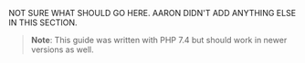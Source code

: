 NOT SURE WHAT SHOULD GO HERE. AARON DIDN'T ADD ANYTHING ELSE IN THIS SECTION.

> **Note**: This guide was written with PHP 7.4 but should work in newer versions as well.